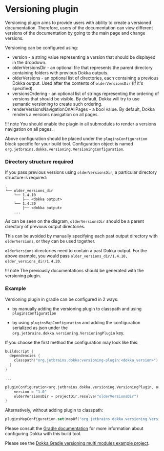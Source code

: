 # Versioning plugin

Versioning plugin aims to provide users with ability to create a versioned documentation.
Therefore, users of the documentation can view different versions of the documentation by going to the main page and change versions.

Versioning can be configured using:

* version - a string value representing a version that should be displayed in the dropdown.
* olderVersionsDir - an optional file that represents the parent directory containing folders with previous Dokka outputs.
* olderVersions - an optional list of directories, each containing a previous Dokka output.  Used after the contents of 
  `olderVersionsDir` 
  (if it's specified).
* versionsOrdering - an optional list of strings representing the ordering of versions that should be visible. 
  By default, Dokka will try to use semantic versioning to create such ordering.
* renderVersionsNavigationOnAllPages - a bool value.
  By default, Dokka renders a versions navigation on all pages.

!!! note
    You should enable the plugin in all submodules to render a versions navigation on all pages.

Above configuration should be placed under the `pluginsConfiguration` block specific for your build tool.
Configuration object is named `org.jetbrains.dokka.versioning.VersioningConfiguration`.


### Directory structure required

If you pass previous versions using `olderVersionsDir`, a particular directory structure is required:

```
.
└── older_versions_dir
    └── 1.4.10
        ├── <dokka output>
    └── 1.4.20
        ├── <dokka output>
    ...
```

As can be seen on the diagram, `olderVersionsDir` should be a parent directory of previous output directories.

This can be avoided by manually specifying each past output directory with `olderVersions`, or they can be used 
together.

`olderVersions` directories need to contain a past Dokka output.  For the above example, you would pass 
`older_versions_dir/1.4.10, older_versions_dir/1.4.20`.

!!! note
    The previously documentations should be generated with the versioning plugin.

### Example

Versioning plugin in gradle can be configured in 2 ways: 

* by manually adding the versioning plugin to classpath and using `pluginsConfiguration`

* by using `pluginsMapConfiguration` and adding the configuration serialized as json under the `org.jetbrains.dokka.versioning.VersioningPlugin` key.


If you choose the first method the configuration may look like this:

```kotlin
buildscript {
  dependencies {
    classpath("org.jetbrains.dokka:versioning-plugin:<dokka_version>")
  }
}

...

pluginConfiguration<org.jetbrains.dokka.versioning.VersioningPlugin, org.jetbrains.dokka.versioning.VersioningConfiguration> {
    version = "1.0"
    olderVersionsDir = projectDir.resolve("olderVersionsDir")
}
```

Alternatively, without adding plugin to classpath:

```kotlin
pluginsMapConfiguration.set(mapOf("org.jetbrains.dokka.versioning.VersioningPlugin" to """{ "version": "1.0" }"""))
```

Please consult the [Gradle documentation](../gradle/usage.md#applying-plugins) for more information about configuring Dokka with this build tool.

Please see the [Dokka Gradle versioning multi modules example project](https://github.com/Kotlin/dokka/tree/master/examples/gradle/dokka-versioning-multimodule-example).